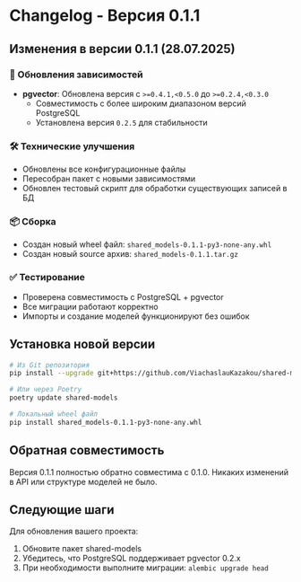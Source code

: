 # Changelog - Версия 0.1.1

## Изменения в версии 0.1.1 (28.07.2025)

### 🔄 Обновления зависимостей
- **pgvector**: Обновлена версия с `>=0.4.1,<0.5.0` до `>=0.2.4,<0.3.0`
  - Совместимость с более широким диапазоном версий PostgreSQL
  - Установлена версия `0.2.5` для стабильности

### 🛠️ Технические улучшения
- Обновлены все конфигурационные файлы
- Пересобран пакет с новыми зависимостями
- Обновлен тестовый скрипт для обработки существующих записей в БД

### 📦 Сборка
- Создан новый wheel файл: `shared_models-0.1.1-py3-none-any.whl`
- Создан новый source архив: `shared_models-0.1.1.tar.gz`

### ✅ Тестирование
- Проверена совместимость с PostgreSQL + pgvector
- Все миграции работают корректно
- Импорты и создание моделей функционируют без ошибок

## Установка новой версии

```bash
# Из Git репозитория
pip install --upgrade git+https://github.com/ViachaslauKazakou/shared-models.git

# Или через Poetry
poetry update shared-models

# Локальный wheel файл
pip install shared_models-0.1.1-py3-none-any.whl
```

## Обратная совместимость

Версия 0.1.1 полностью обратно совместима с 0.1.0. Никаких изменений в API или структуре моделей не было.

## Следующие шаги

Для обновления вашего проекта:

1. Обновите пакет shared-models
2. Убедитесь, что PostgreSQL поддерживает pgvector 0.2.x
3. При необходимости выполните миграции: `alembic upgrade head`

